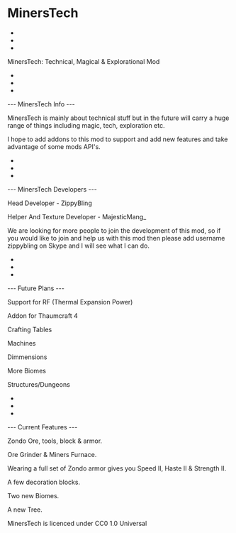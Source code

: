 MinersTech
==========

-
-
-

MinersTech: Technical, Magical &amp; Explorational Mod

-
-
-

--- MinersTech Info ---

MinersTech is mainly about technical stuff but in the future will carry a huge range of things including magic, tech, exploration etc.

I hope to add addons to this mod to support and add new features and take advantage of some mods API's.

-
-
-

--- MinersTech Developers ---

Head Developer - ZippyBling

Helper And Texture Developer - MajesticMang_

We are looking for more people to join the development of this mod, so if you would like to join and help us with this mod then please add username zippybling on Skype and I will see what I can do.

-
-
-

--- Future Plans ---

Support for RF (Thermal Expansion Power)

Addon for Thaumcraft 4

Crafting Tables

Machines

Dimmensions

More Biomes

Structures/Dungeons

-
-
-

--- Current Features ---

Zondo Ore, tools, block &amp; armor.

Ore Grinder &amp; Miners Furnace.

Wearing a full set of Zondo armor gives you Speed II, Haste II &amp; Strength II.

A few decoration blocks.

Two new Biomes.

A new Tree.


MinersTech is licenced under CC0 1.0 Universal

